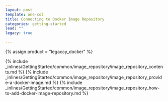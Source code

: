 ```yaml
---
layout: post
template: one-col
title: Connecting to Docker Image Repository
categories: getting-started
lead: ""
legacy: true

---
```

{% assign product = "legaccy_docker" %}

{% include _inlines/GettingStarted/common/image_repository/image_repository_contents.md %}
{% include _inlines/GettingStarted/common/image_repository/image_repository_provide-a-docker-image.md %}
{% include _inlines/GettingStarted/common/image_repository/image_repository_how-to-add-docker-image-repository.md %}
